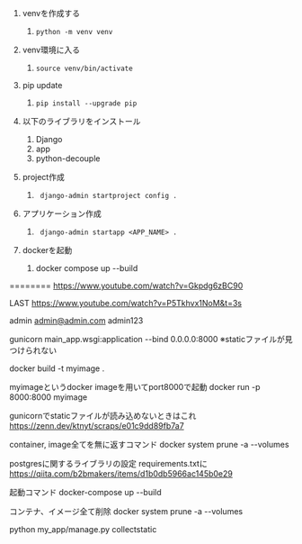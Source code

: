 1. venvを作成する
   1. ```python -m venv venv```
2. venv環境に入る
   1. ``` source venv/bin/activate ```
3. pip update
   1. ``` pip install --upgrade pip ```
4. 以下のライブラリをインストール
   1. Django
   2. app
   3. python-decouple
5. project作成
   1. ``` django-admin startproject config .``` 
6. アプリケーション作成
   1. ``` django-admin startapp <APP_NAME> .```

1. dockerを起動
   1. docker compose up --build




========
https://www.youtube.com/watch?v=Gkpdg6zBC90

LAST
https://www.youtube.com/watch?v=P5Tkhvx1NoM&t=3s

admin
admin@admin.com
admin123


gunicorn main_app.wsgi:application --bind 0.0.0.0:8000
※staticファイルが見つけられない

docker build  -t myimage .

 myimageというdocker imageを用いてport8000で起動
docker run -p 8000:8000 myimage

gunicornでstaticファイルが読み込めないときはこれ
https://zenn.dev/ktnyt/scraps/e01c9dd89fb7a7


container, image全てを無に返すコマンド
docker system  prune -a --volumes


postgresに関するライブラリの設定
requirements.txtに
https://qiita.com/b2bmakers/items/d1b0db5966ac145b0e29



起動コマンド
docker-compose up --build

コンテナ、イメージ全て削除
docker system  prune -a --volumes

python my_app/manage.py collectstatic